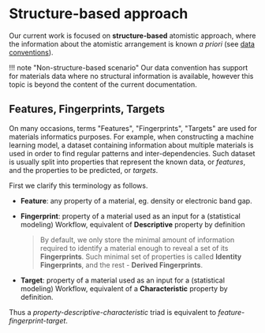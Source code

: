 # Structure-based approach

Our current work is focused on **structure-based** atomistic approach, where the information about the atomistic arrangement is known *a priori* (see [data conventions](/data/convention/overview.md)).

!!! note "Non-structure-based scenario"
    Our data convention has support for materials data where no structural information is available, however this topic is beyond the content of the current documentation.

## Features, Fingerprints, Targets

On many occasions, terms "Features", "Fingerprints", "Targets" are used for materials informatics purposes. For example, when constructing a machine learning model, a dataset containing information about multiple materials is used in order to find regular patterns and inter-dependencies. Such dataset is usually split into properties that represent the known data, or *features*, and the properties to be predicted, or *targets*.

 First we clarify this terminology as follows.

- **Feature**: any property of a material, eg. density or electronic band gap.
- **Fingerprint**: property of a material used as an input for a (statistical modeling) Workflow, equivalent of **Descriptive** property by definition

    > By default, we only store the minimal amount of information required to identify a material enough to reveal a set of its **Fingerprints**. Such minimal set of properties is called **Identity Fingerprints**, and the rest - **Derived Fingerprints**.

 - **Target**: property of a material used as an input for a (statistical modeling) Workflow, equivalent of a **Characteristic** property by definition.

 Thus a *property-descriptive-characteristic* triad is equivalent to *feature-fingerprint-target*.

